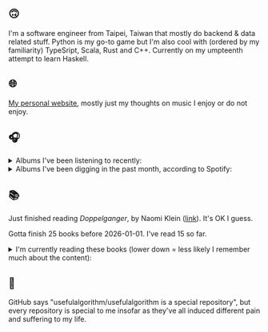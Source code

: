 ## 🙃

I'm a software engineer from Taipei, Taiwan that mostly do backend & data related stuff. Python is my go-to game but I'm also cool with (ordered by my familiarity) TypeSript, Scala, Rust and C++. Currently on my umpteenth attempt to learn Haskell.

## 🌐

[My personal website](https://usefulalgorithm.github.io/), mostly just my thoughts on music I enjoy or do not enjoy.

## 🎧

<details>
<summary>Albums I've been listening to recently:</summary>

- _Manger on McNichols_, by Boldy James, Sterling Toles
- _The Spiritual Sound_, by Agriculture
- _Never Die_, by Matt Jencik, Midwife

</details>

<details>
<summary>Albums I've been digging in the past month, according to Spotify:</summary>

- _wishful thinking_, by Duval Timothy
- _The Spiritual Sound_, by Agriculture
- _Liminality / Dream State Return_, by Elder
- _Mossbane Lantern_, by Sallow Moth
- _Friend_, by james K
- _Wide Awake_, by Mechatok
- _A Danger to Ourselves_, by Lucrecia Dalt
- _Easy Lover_, by Martin Miller
- _CRUX_, by Al Wootton
- _GUSH_, by Kaitlyn Aurelia Smith
- _11-1988_, by Kareem

</details>

## 📚

Just finished reading _Doppelganger_, by Naomi Klein ([link](https://hardcover.app/books/doppelganger)). It's OK I guess.

Gotta finish 25 books before 2026-01-01. I've read 15 so far.

<details>
<summary>I'm currently reading these books (lower down = less likely I remember much about the content):</summary>

- _Bad Infinity: Selected Writings_, by Aria Dean ([link](https://hardcover.app/books/bad-infinity))
- _The Absence of Myth: Writings on Surrealism_, by Georges Bataille, Michael   Richardson ([link](https://hardcover.app/books/the-absence-of-myth-writings-on-surrealism))
- _Genesis and Trace: Derrida Reading Husserl and Heidegger_, by Paola Marrati, Simon Sparks ([link](https://hardcover.app/books/genesis-and-trace))
- _Philosophical Chemistry: Genealogy of a Scientific Field_, by Manuel DeLanda ([link](https://hardcover.app/books/philosophical-chemistry))
- _Political Categories: Thinking Beyond Concepts_, by Michael Marder ([link](https://hardcover.app/books/political-categories))
- _Regeneration_, by Pat Barker ([link](https://hardcover.app/books/regeneration-1991))
- _K-punk_, by Mark Fisher ([link](https://hardcover.app/books/k-punk-2018))
- _A Biography of Ordinary Man: On Authorities and Minorities_, by François Laruelle, Jessie Hock, and friends ([link](https://hardcover.app/books/a-biography-of-ordinary-man))
- _A Short History of Decay_, by Emil M. Cioran, Richard Howard ([link](https://hardcover.app/books/a-short-history-of-decay))
- _Anti-Oedipus_, by Gilles Deleuze, Félix Guattari ([link](https://hardcover.app/books/anti-oedipus))
- _A Thousand Plateaus_, by Gilles Deleuze, Félix Guattari ([link](https://hardcover.app/books/a-thousand-plateaus))

</details>

## 💬

GitHub says "usefulalgorithm/usefulalgorithm is a special repository", but every repository is special to me insofar as they've all induced different pain and suffering to my life.